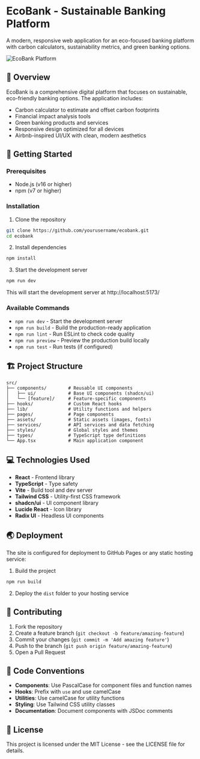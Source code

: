 
# EcoBank - Sustainable Banking Platform

A modern, responsive web application for an eco-focused banking platform with carbon calculators, sustainability metrics, and green banking options.

![EcoBank Platform](https://images.unsplash.com/photo-1587613864521-85404065e423?ixlib=rb-4.0.3&auto=format&fit=crop&w=1200&q=80)

## 🌿 Overview

EcoBank is a comprehensive digital platform that focuses on sustainable, eco-friendly banking options. The application includes:

- Carbon calculator to estimate and offset carbon footprints
- Financial impact analysis tools
- Green banking products and services
- Responsive design optimized for all devices
- Airbnb-inspired UI/UX with clean, modern aesthetics

## 🚀 Getting Started

### Prerequisites

- Node.js (v16 or higher)
- npm (v7 or higher)

### Installation

1. Clone the repository
```sh
git clone https://github.com/yourusername/ecobank.git
cd ecobank
```

2. Install dependencies
```sh
npm install
```

3. Start the development server
```sh
npm run dev
```

This will start the development server at http://localhost:5173/

### Available Commands

- `npm run dev` - Start the development server
- `npm run build` - Build the production-ready application
- `npm run lint` - Run ESLint to check code quality
- `npm run preview` - Preview the production build locally
- `npm run test` - Run tests (if configured)

## 🏗️ Project Structure

```
src/
├── components/        # Reusable UI components
│   ├── ui/            # Base UI components (shadcn/ui)
│   └── [feature]/     # Feature-specific components
├── hooks/             # Custom React hooks
├── lib/               # Utility functions and helpers
├── pages/             # Page components
├── assets/            # Static assets (images, fonts)
├── services/          # API services and data fetching
├── styles/            # Global styles and themes
├── types/             # TypeScript type definitions
└── App.tsx            # Main application component
```

## 💻 Technologies Used

- **React** - Frontend library
- **TypeScript** - Type safety
- **Vite** - Build tool and dev server
- **Tailwind CSS** - Utility-first CSS framework
- **shadcn/ui** - UI component library
- **Lucide React** - Icon library
- **Radix UI** - Headless UI components

## 🌏 Deployment

The site is configured for deployment to GitHub Pages or any static hosting service:

1. Build the project
```sh
npm run build
```

2. Deploy the `dist` folder to your hosting service

## 🤝 Contributing

1. Fork the repository
2. Create a feature branch (`git checkout -b feature/amazing-feature`)
3. Commit your changes (`git commit -m 'Add amazing feature'`)
4. Push to the branch (`git push origin feature/amazing-feature`)
5. Open a Pull Request

## 📝 Code Conventions

- **Components**: Use PascalCase for component files and function names
- **Hooks**: Prefix with `use` and use camelCase
- **Utilities**: Use camelCase for utility functions
- **Styling**: Use Tailwind CSS utility classes
- **Documentation**: Document components with JSDoc comments

## 📄 License

This project is licensed under the MIT License - see the LICENSE file for details.
